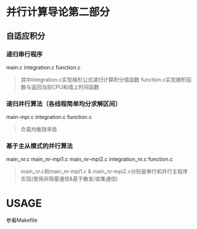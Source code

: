# 并行计算导论第二部分
## 自适应积分
### 递归串行程序
main.c integration.c function.c
> 其中integration.c实现梯形公式递归计算积分值函数
> function.c实现被积函数与返回当前CPU和墙上时间函数
### 递归并行算法（各线程简单均分求解区间）
main-mpi.c integration.c function.c
> 负载均衡效率低
### 基于主从模式的并行算法
main_nr.c main_nr-mpi1.c main_nr-mpi2.c integration_nr.c function.c
> main_nr.c和main_nr-mpi1.c & main_nr-mpi2.c分别是串行和并行主程序实现(使用非阻塞通信&基于散发/收集通信)

# USAGE
参看Makefile
